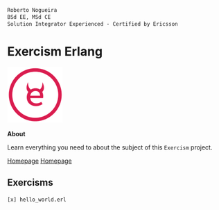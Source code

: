 ```
Roberto Nogueira  
BSd EE, MSd CE
Solution Integrator Experienced - Certified by Ericsson
```
# Exercism Erlang

![tutorial image](images/exercism.png)

**About**

Learn everything you need to about the subject of this `Exercism` project.

[Homepage](https://exercism.io)
[Homepage](https://exercism.io/enogrob)

## Exercisms
```
[x] hello_world.erl
```
